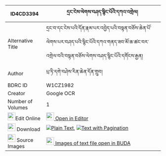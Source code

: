 |ID4CD3394|དྲང་ངེས་ལེགས་བཤད་སྙིང་པོའི་དཀའ་འགྲེལ། 
| --- | --- 
|Alternative Title |དྲང་བ་དང་ངེས་པའི་དོན་རྣམ་པར་འབྱེད་པའི་བསྟན་བཅོས་ཆེན་པོ་ལེགས་པར་བཤད་པའི་སྙིང་པོའི་དཀའ་གནད་ཟབ་མོ་ཆ་ཚང་བར་འགྲེལ་བའི་བསྟན་བཅོས་ལེགས་བཤད་སྙིང་པོའི་དགོངས་རྒྱན།
|Author| པྲ་ཏི་དགེ་བཤེས་རིན་ཆེན་དོན་གྲུབ།
|BDRC ID | W1CZ1982
|Creator | Google OCR
|Number of Volumes| 1
|<img width="25" src="https://img.icons8.com/color/25/000000/edit-property.png">Edit Online| [<img width="25" src="https://avatars.githubusercontent.com/u/45091458?s=200&v=4"> Open in Editor](http://editor.openpecha.org/ID4CD3394)
|<img width="25" src="https://img.icons8.com/fluent/48/000000/download-2.png"/>  Download | [![](https://img.icons8.com/color/20/000000/txt.png)Plain Text](https://github.com/Openpecha/ID4CD3394/releases/download/v1/drang_ngelek_she_nyingpo_i_kan_plain_ID4CD3394.zip), [![](https://img.icons8.com/color/20/000000/txt.png)Text with Pagination](https://github.com/Openpecha/ID4CD3394/releases/download/v1/drang_ngelek_she_nyingpo_i_kan_pages_ID4CD3394.zip)
|<img width="25" src="https://img.icons8.com/plasticine/100/000000/pictures-folder.png"/>  Source Images | [<img width="25" src="https://library.bdrc.io/icons/BUDA-small.svg"> Images of text file open in BUDA](https://library.bdrc.io/show/bdr:W1CZ1982)